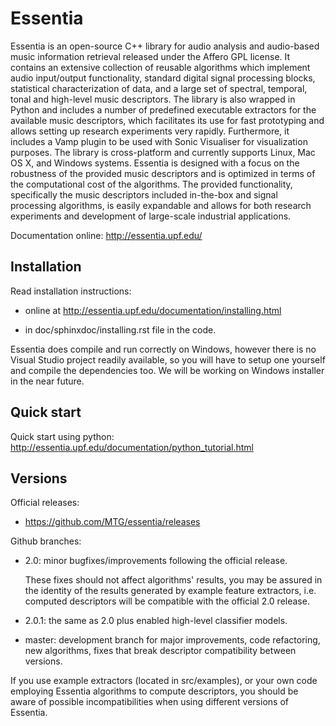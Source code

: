 Essentia
========

Essentia is an open-source C++ library for audio analysis and audio-based music information retrieval released under
the Affero GPL license. It contains an extensive collection of reusable algorithms which implement audio input/output
functionality, standard digital signal processing blocks, statistical characterization of data, and a large set of
spectral, temporal, tonal and high-level music descriptors. The library is also wrapped in Python and includes a number
of predefined executable extractors for the available music descriptors, which facilitates its use for fast prototyping
and allows setting up research experiments very rapidly. Furthermore, it includes a Vamp plugin to be used with
Sonic Visualiser for visualization purposes. The library is cross-platform and currently supports Linux, Mac OS X,
and Windows systems. Essentia is designed with a focus on the robustness of the provided music descriptors and is
optimized in terms of the computational cost of the algorithms. The provided functionality, specifically the music
descriptors included in-the-box and signal processing algorithms, is easily expandable and allows for both research
experiments and development of large-scale industrial applications.

Documentation online: http://essentia.upf.edu/


Installation
------------

Read installation instructions:

  * online at http://essentia.upf.edu/documentation/installing.html 

  * in doc/sphinxdoc/installing.rst file in the code.

Essentia does compile and run correctly on Windows, however there is no Visual Studio project readily available, so you
will have to setup one yourself and compile the dependencies too. We will be working on Windows installer in the near
future.


Quick start
-----------

Quick start using python: http://essentia.upf.edu/documentation/python_tutorial.html


Versions
--------

Official releases: 

  * https://github.com/MTG/essentia/releases

Github branches:

  * 2.0: minor bugfixes/improvements following the official release. 
    
    These fixes should not affect algorithms' results, you may be assured in the identity of the results generated 
    by example feature extractors, i.e. computed descriptors will be compatible with the official 2.0 release.

  * 2.0.1: the same as 2.0 plus enabled high-level classifier models.

  * master: development branch for major improvements, code refactoring, new algorithms, fixes that break descriptor compatibility between
    versions.

If you use example extractors (located in src/examples), or your own code employing Essentia algorithms to compute 
descriptors, you should be aware of possible incompatibilities when using different versions of Essentia.




